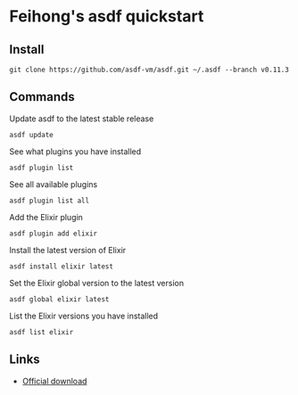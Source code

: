 # Feihong's asdf quickstart

## Install

    git clone https://github.com/asdf-vm/asdf.git ~/.asdf --branch v0.11.3
    
## Commands

Update asdf to the latest stable release

    asdf update

See what plugins you have installed

    asdf plugin list
    
See all available plugins

    asdf plugin list all
    
Add the Elixir plugin

    asdf plugin add elixir
    
Install the latest version of Elixir

    asdf install elixir latest
    
Set the Elixir global version to the latest version

    asdf global elixir latest
    
List the Elixir versions you have installed

    asdf list elixir
    
## Links

- [Official download](https://asdf-vm.com/guide/getting-started.html#official-download)
